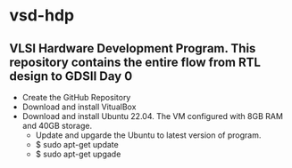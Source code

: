 # vsd-hdp
VLSI Hardware Development Program. This repository contains the entire flow from RTL design to GDSII
Day 0
--------------------------------------------
* Create the GitHub Repository
* Download and install VitualBox
* Download and install Ubuntu 22.04. The VM configured with 8GB RAM and 40GB storage.
     - Update and upgarde the Ubuntu to latest version of program.
     - $ sudo apt-get update
     - $ sudo apt-get upgade
